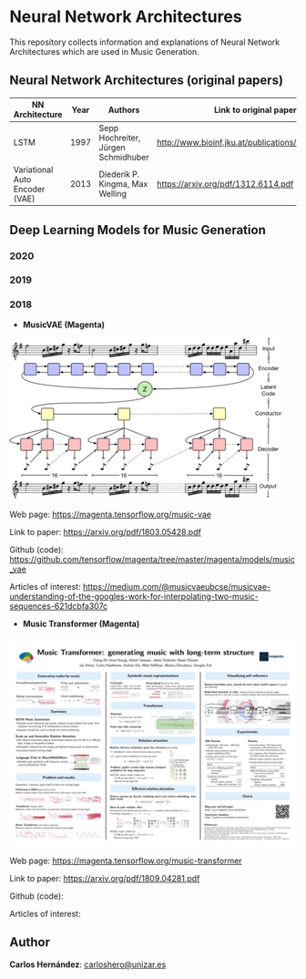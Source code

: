 # Neural Network Architectures

This repository collects information and explanations of Neural Network Architectures which are used in Music Generation.


## Neural Network Architectures (original papers)

| NN Architecture | Year | Authors | Link to original paper |
| ------------- | ------------- | ------------- | ------------- |
| LSTM  | 1997 | Sepp Hochreiter, Jürgen Schmidhuber | http://www.bioinf.jku.at/publications/older/2604.pdf |
| Variational Auto Encoder (VAE)  | 2013 | Diederik P. Kingma, Max Welling | https://arxiv.org/pdf/1312.6114.pdf |


## Deep Learning Models for Music Generation

### 2020

### 2019

### 2018

* **MusicVAE (Magenta)**

<img src="Images/musicVAE.png" width="480">

Web page: https://magenta.tensorflow.org/music-vae

Link to paper: https://arxiv.org/pdf/1803.05428.pdf

Github (code): https://github.com/tensorflow/magenta/tree/master/magenta/models/music_vae

Articles of interest: https://medium.com/@musicvaeubcse/musicvae-understanding-of-the-googles-work-for-interpolating-two-music-sequences-621dcbfa307c



* **Music Transformer (Magenta)**

<img src="Images/transformer_poster.jpg" width="1000">

Web page: https://magenta.tensorflow.org/music-transformer

Link to paper: https://arxiv.org/pdf/1809.04281.pdf

Github (code): 

Articles of interest: 

## Author

**Carlos Hernández**: carloshero@unizar.es
